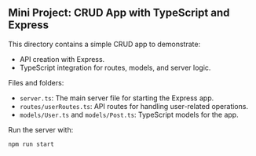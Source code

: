 ## Mini Project: CRUD App with TypeScript and Express

This directory contains a simple CRUD app to demonstrate:
- API creation with Express.
- TypeScript integration for routes, models, and server logic.

Files and folders:
- `server.ts`: The main server file for starting the Express app.
- `routes/userRoutes.ts`: API routes for handling user-related operations.
- `models/User.ts` and `models/Post.ts`: TypeScript models for the app.

Run the server with:
```bash
npm run start
